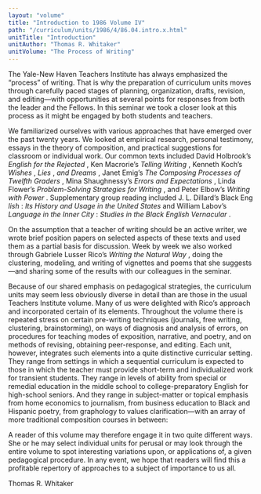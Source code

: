 ```yaml
---
layout: "volume"
title: "Introduction to 1986 Volume IV"
path: "/curriculum/units/1986/4/86.04.intro.x.html"
unitTitle: "Introduction"
unitAuthor: "Thomas R. Whitaker"
unitVolume: "The Process of Writing"
---
```

<body>
<p>
The Yale-New Haven Teachers Institute has always emphasized the “process” of writing. That is why the preparation of curriculum units moves through carefully paced stages of planning, organization, drafts, revision, and editing—with opportunities at several points for responses from both the leader and the Fellows. In this seminar we took a closer look at this process as it might be engaged by both students and teachers.
</p>
<p>
We familiarized ourselves with various approaches that have emerged over the past twenty years. We looked at empirical research, personal testimony, essays in the theory of composition, and practical suggestions for classroom or individual work. Our common texts included David Holbrook’s
<i>
English for the Rejected
</i>
, Ken Macrorie’s
<i>
Telling Writing
</i>
, Kenneth Koch’s
<i>
Wishes
</i>
,
<i>
Lies
</i>
,
<i>
and Dreams
</i>
, Janet Emig’s
<i>
The Composing Processes of Twelfth Graders
</i>
, Mina Shaughnessy’s
<i>
Errors and Expectations
</i>
, Linda Flower’s
<i>
Problem-Solving Strategies for Writing
</i>
, and Peter Elbow’s
<i>
Writing with Power
</i>
. Supplementary group reading included J. L. Dillard’s Black Eng
<i>
lish
</i>
:
<i>
Its History and Usage in the United States
</i>
and William Labov’s
<i>
Language in the Inner City
</i>
:
<i>
Studies in the Black English Vernacular
</i>
.
</p>
<p>
On the assumption that a teacher of writing should be an active writer, we wrote brief position papers on selected aspects of these texts and used them as a partial basis for discussion. Week by week we also worked through Gabriele Lusser Rico’s
<i>
Writing the Natural Way
</i>
, doing the clustering, modeling, and writing of vignettes and poems that she suggests—and sharing some of the results with our colleagues in the seminar.
</p>
<p>
Because of our shared emphasis on pedagogical strategies, the curriculum units may seem less obviously diverse in detail than are those in the usual Teachers Institute volume. Many of us were delighted with Rico’s approach and incorporated certain of its elements. Throughout the volume there is repeated stress on certain pre-writing techniques (journals, free writing, clustering, brainstorming), on ways of diagnosis and analysis of errors, on procedures for teaching modes of exposition, narrative, and poetry, and on methods of revising, obtaining peer-response, and editing. Each unit, however, integrates such elements into a quite distinctive curricular setting. They range from settings in which a sequential curriculum is expected to those in which the teacher must provide short-term and individualized work for transient students. They range in levels of ability from special or remedial education in the middle school to college-preparatory English for high-school seniors. And they range in subject-matter or topical emphasis from home economics to journalism, from business education to Black and Hispanic poetry, from graphology to values clarification—with an array of more traditional composition courses in between:
</p>
<p>
A reader of this volume may therefore engage it in two quite different ways. She or he may select individual units for perusal or may look through the entire volume to spot interesting variations upon, or applications of, a given pedagogical procedure. In any event, we hope that readers will find this a profitable repertory of approaches to a subject of importance to us all.
</p>
<p>
Thomas R. Whitaker
</p>
</body>